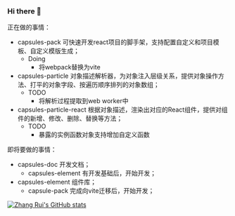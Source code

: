 ### Hi there 👋

正在做的事情：
- capsules-pack 可快速开发react项目的脚手架，支持配置自定义和项目模板、自定义模版生成；
  - Doing
    - 将webpack替换为vite
- capsules-particle 对象描述解析器，为对象注入层级关系，提供对象操作方法、打平的对象字段、按遍历顺序排列的对象数组；
  - TODO
    - 将解析过程提取到web worker中
- capsules-particle-react 根据对象描述，渲染出对应的React组件，提供对组件的新增、修改、删除、替换等方法；
  - TODO
    - 暴露的实例函数对象支持增加自定义函数  

即将要做的事情：
- capsules-doc 开发文档；
  - capsules-element 有开发基础后，开始开发；
- capsules-element 组件库；
  - capsule-pack 完成向vite迁移后，开始开发； 

[![Zhang Rui's GitHub stats](https://github-readme-stats.vercel.app/api?username=zhangrui0517&show_icons=true&theme=radical)](https://github.com/anuraghazra/github-readme-stats)
